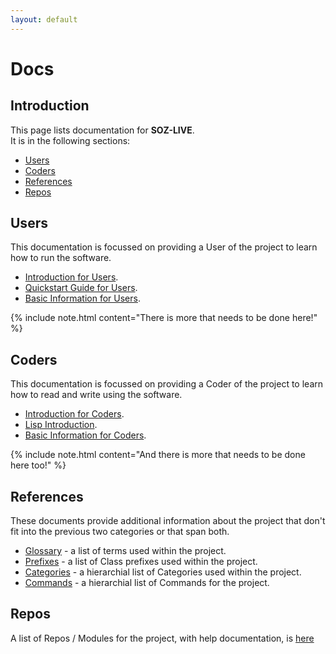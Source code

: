 ```yaml
---
layout: default
---
```


# Docs

## Introduction

This page lists documentation for **SOZ-LIVE**.  
It is in the following sections:

- [Users](#users)
- [Coders](#coders)
- [References](#references)
- [Repos](#repos)

## Users

This documentation is focussed on providing a User of the project to learn how to run the software.  


- [Introduction for Users](/docs/users/intro.html). 
- [Quickstart Guide for Users](/docs/users/quickstart.html).
- [Basic Information for Users](/docs/users/basics.html).

{% include note.html content="There is more that needs to be done here!" %}

## Coders

This documentation is focussed on providing a Coder of the project to learn how to read and write using the software.  


- [Introduction for Coders](/docs/coders/intro.html). 
- [Lisp Introduction](/docs/coders/lisp.html).
- [Basic Information for Coders](/docs/coders/basics.html).

{% include note.html content="And there is more that needs to be done here too!" %}

## References

These documents provide additional information about the project that don't fit into the previous two categories or that span both.

- [Glossary](/docs/glossary.html) - a list of terms used within the project.
- [Prefixes](/docs/prefixes.html) - a list of Class prefixes used within the project.
- [Categories](/docs/categories.html) - a hierarchial list of Categories used within the project.
- [Commands](/docs/commands.html) - a hierarchial list of Commands for the project.


## Repos

A list of Repos / Modules for the project, with help documentation, is [here](/docs/repos.html)

